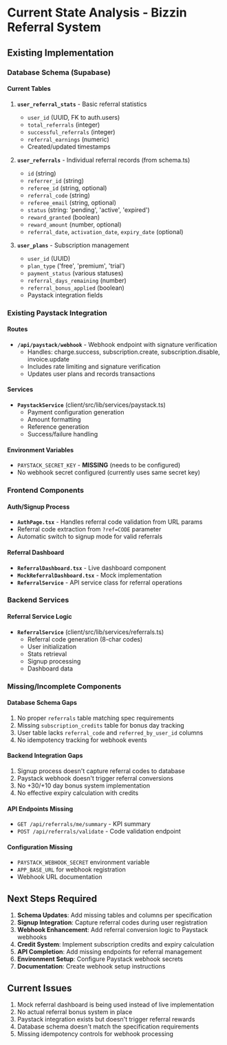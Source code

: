 # Current State Analysis - Bizzin Referral System

## Existing Implementation

### Database Schema (Supabase)

#### Current Tables
1. **`user_referral_stats`** - Basic referral statistics
   - `user_id` (UUID, FK to auth.users)
   - `total_referrals` (integer)
   - `successful_referrals` (integer)  
   - `referral_earnings` (numeric)
   - Created/updated timestamps

2. **`user_referrals`** - Individual referral records (from schema.ts)
   - `id` (string)
   - `referrer_id` (string)
   - `referee_id` (string, optional)
   - `referral_code` (string)
   - `referee_email` (string, optional)
   - `status` (string: 'pending', 'active', 'expired')
   - `reward_granted` (boolean)
   - `reward_amount` (number, optional)
   - `referral_date`, `activation_date`, `expiry_date` (optional)

3. **`user_plans`** - Subscription management
   - `user_id` (UUID)
   - `plan_type` ('free', 'premium', 'trial')
   - `payment_status` (various statuses)
   - `referral_days_remaining` (number)
   - `referral_bonus_applied` (boolean)
   - Paystack integration fields

### Existing Paystack Integration

#### Routes
- **`/api/paystack/webhook`** - Webhook endpoint with signature verification
  - Handles: charge.success, subscription.create, subscription.disable, invoice.update
  - Includes rate limiting and signature verification
  - Updates user plans and records transactions

#### Services
- **`PaystackService`** (client/src/lib/services/paystack.ts)
  - Payment configuration generation
  - Amount formatting
  - Reference generation
  - Success/failure handling

#### Environment Variables
- `PAYSTACK_SECRET_KEY` - **MISSING** (needs to be configured)
- No webhook secret configured (currently uses same secret key)

### Frontend Components

#### Auth/Signup Process
- **`AuthPage.tsx`** - Handles referral code validation from URL params
- Referral code extraction from `?ref=CODE` parameter
- Automatic switch to signup mode for valid referrals

#### Referral Dashboard
- **`ReferralDashboard.tsx`** - Live dashboard component
- **`MockReferralDashboard.tsx`** - Mock implementation
- **`ReferralService`** - API service class for referral operations

### Backend Services

#### Referral Service Logic
- **`ReferralService`** (client/src/lib/services/referrals.ts)
  - Referral code generation (8-char codes)
  - User initialization
  - Stats retrieval
  - Signup processing
  - Dashboard data

### Missing/Incomplete Components

#### Database Schema Gaps
1. No proper `referrals` table matching spec requirements
2. Missing `subscription_credits` table for bonus day tracking
3. User table lacks `referral_code` and `referred_by_user_id` columns
4. No idempotency tracking for webhook events

#### Backend Integration Gaps
1. Signup process doesn't capture referral codes to database
2. Paystack webhook doesn't trigger referral conversions
3. No +30/+10 day bonus system implementation
4. No effective expiry calculation with credits

#### API Endpoints Missing
- `GET /api/referrals/me/summary` - KPI summary
- `POST /api/referrals/validate` - Code validation endpoint

#### Configuration Missing
- `PAYSTACK_WEBHOOK_SECRET` environment variable
- `APP_BASE_URL` for webhook registration
- Webhook URL documentation

## Next Steps Required

1. **Schema Updates**: Add missing tables and columns per specification
2. **Signup Integration**: Capture referral codes during user registration
3. **Webhook Enhancement**: Add referral conversion logic to Paystack webhooks
4. **Credit System**: Implement subscription credits and expiry calculation
5. **API Completion**: Add missing endpoints for referral management
6. **Environment Setup**: Configure Paystack webhook secrets
7. **Documentation**: Create webhook setup instructions

## Current Issues

1. Mock referral dashboard is being used instead of live implementation
2. No actual referral bonus system in place
3. Paystack integration exists but doesn't trigger referral rewards
4. Database schema doesn't match the specification requirements
5. Missing idempotency controls for webhook processing